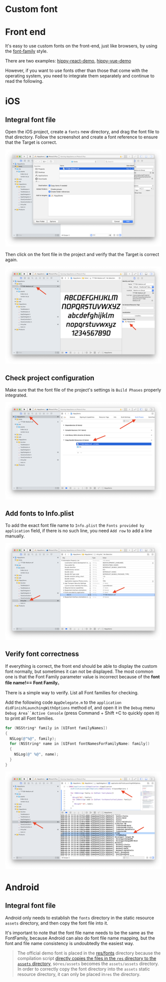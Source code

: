 <!-- markdownlint-disable no-duplicate-header -->

# Custom font

# Front end

It's easy to use custom fonts on the front-end, just like browsers, by using the [font-family](https://www.w3schools.com/cssref/pr_font_font-family.asp) style.

There are two examples: [hippy-react-demo](https://github.com/Tencent/Hippy/blob/master/examples/hippy-react-demo/src/components/Text/index.jsx#L49), [hippy-vue-demo](https://github.com/Tencent/Hippy/blob/master/examples/hippy-vue-demo/src/components/demos/demo-p.vue#L41)

However, if you want to use fonts other than those that come with the operating system, you need to integrate them separately and continue to read the following.

# iOS

## Integral font file

Open the iOS project, create a `fonts` new directory, and drag the font file to that directory. Follow the screenshot and create a font reference to ensure that the Target is correct.

![Copy font](../assets/img/copy-font.png)

Then click on the font file in the project and verify that the Target is correct again.

![Confirm font](../assets/img/confirm-font.png)

## Check project configuration

Make sure that the font file of the project's settings is `Build Phases` properly integrated.

![Project settings](../assets/img/font-project-setup.png)

## Add fonts to Info.plist

To add the exact font file name to `Info.plist` the `Fonts provided by application` field, if there is no such line, you need `Add row` to add a line manually.

![Info.plist](../assets/img/info-plist.png)

## Verify font correctness

If everything is correct, the front end should be able to display the custom font normally, but sometimes it can not be displayed. The most common one is that the Font Family parameter value is incorrect because of the **font file name!== Font Family**。

There is a simple way to verify. List all Font families for checking.

Add the following code `AppDelegate.m` to the `application didFinishLaunchingWithOptions` method of, and open it in the `Debug` menu `Debug Area``Active Console` (press Command + Shift +C to quickly open it) to print all Font families.

```objectivec
for (NSString* family in [UIFont familyNames])
{
  NSLog(@"%@", family);
  for (NSString* name in [UIFont fontNamesForFamilyName: family])
  {
    NSLog(@" %@", name);
  }
}
```

![Check font](../assets/img/check-font.png)

# Android

## Integral font file

Android only needs to establish the `fonts` directory in the static resource `assets` directory, and then copy the font file into it.

It's important to note that the font file name needs to be the same as the FontFamily, because Android can also do font file name mapping, but the font and file name consistency is undoubtedly the easiest way.

>The official demo font is placed in the [res/fonts](https://github.com/Tencent/Hippy/tree/master/examples/android-demo/res) directory because the compilation script [directly copies the files in the `res` directory to the `assets` directory](https://github.com/Tencent/Hippy/blob/master/examples/android-demo/build.gradle#L35), so`res/assets`  becomes the `assets/assets` directory. In order to correctly copy the font directory into the `assets` static resource directory, it can only be placed in`res` the directory.
